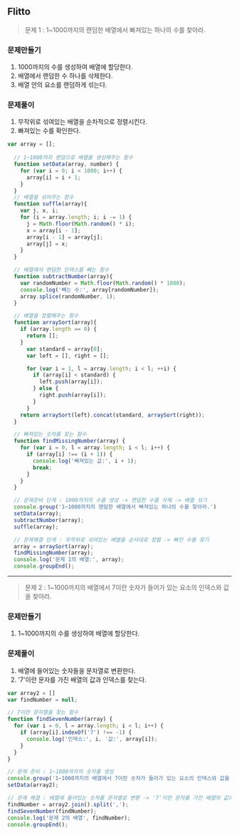## Flitto

> 문제 1 : 1~1000까지의 랜덤한 배열에서 빠져있는 하나의 수를 찾아라.

### 문제만들기
1. 1000까지의 수를 생성하여 배열에 할당한다.
2. 배열에서 랜덤한 수 하나를 삭제한다.
3. 배열 안의 요소를 랜덤하게 섞는다.

### 문제풀이
1. 무작위로 섞여있는 배열을 순차적으로 정렬시킨다.
2. 빠져있는 수를 확인한다.

```javascript
var array = [];
  
  // 1~1000까지 랜덤으로 배열을 생성해주는 함수
  function setData(array, number) {
    for (var i = 0; i < 1000; i++) {
      array[i] = i + 1;
    }
  }
  // 배열을 섞어주는 함수
  function suffle(array){
    var j, x, i;
    for (i = array.length; i; i -= 1) {
      j = Math.floor(Math.random() * i);
      x = array[i - 1];
      array[i - 1] = array[j];
      array[j] = x;
    }
  }

  // 배열에서 랜덤한 인덱스를 빼는 함수
  function subtractNumber(array){
    var randomNumber = Math.floor(Math.random() * 1000);
    console.log('빼는 수:', array[randomNumber]);
    array.splice(randomNumber, 1);
  }

  // 배열을 정렬해주는 함수
  function arraySort(array){
    if (array.length == 0) { 
      return []; 
    } 
      var standard = array[0];
      var left = [], right = []; 

      for (var i = 1, l = array.length; i < l; ++i) { 
        if (array[i] < standard) { 
          left.push(array[i]); 
        } else { 
          right.push(array[i]); 
        } 
      } 
    return arraySort(left).concat(standard, arraySort(right));
  }

  // 빠져있는 숫자를 찾는 함수
  function findMissingNumber(array) {
    for (var i = 0, l = array.length; i < l; i++) {
      if (array[i] !== (i + 1)) {
        console.log('빠져있는 값:', i + 1);
        break;
      }
    }
  }

  // 문제준비 단계 : 1000까지의 수를 생성 -> 랜덤한 수를 삭제 -> 배열 섞기
  console.group('1~1000까지의 랜덤한 배열에서 빠져있는 하나의 수를 찾아라.')
  setData(array);
  subtractNumber(array);
  suffle(array);

  // 문제해결 단계 : 무작위로 섞여있는 배열을 순서대로 정렬 -> 빠진 수를 찾기
  array = arraySort(array);
  findMissingNumber(array);
  console.log('문제 1의 배열:', array);
  console.groupEnd();
```
------

> 문제 2 : 1~1000까지의 배열에서 7이란 숫자가 들어가 있는 요소의 인덱스와 값을 찾아라.

### 문제만들기
1. 1~1000까지의 수를 생성하여 배열에 할당한다.

### 문제풀이
1. 배열에 들어있는 숫자들을 문자열로 변환한다.
2. '7'이란 문자를 가진 배열의 값과 인덱스를 찾는다.

```javascript
var array2 = []
var findNumber = null;

// 7이란 문자열을 찾는 함수
function findSevenNumber(array) {
  for (var i = 0, l = array.length; i < l; i++) {
    if (array[i].indexOf('7') !== -1) {
      console.log('인덱스:', i, '값:', array[i]);
    }
  }
}

// 문제 준비 : 1~1000까지의 숫자를 생성
console.group('1~1000까지의 배열에서 7이란 숫자가 들어가 있는 요소의 인덱스와 값을 찾아라.')
setData(array2);

// 문제 해결 : 배열에 들어있는 숫자를 문자열로 변환 -> '7'이란 문자를 가진 배열의 값과 인덱스를 찾기
findNumber = array2.join().split(',');
findSevenNumber(findNumber);
console.log('문제 2의 배열', findNumber);
console.groupEnd();
```